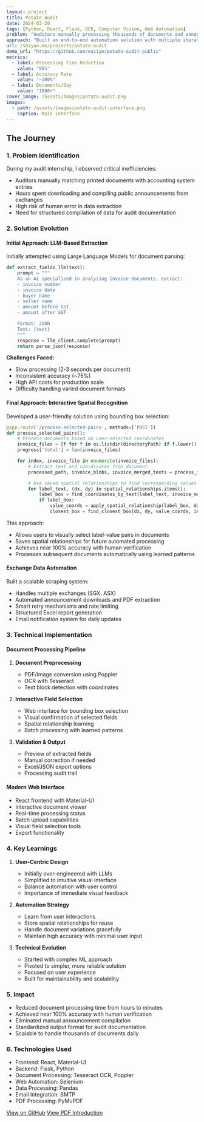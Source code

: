 ```yaml
---
layout: project
title: Potato Audit
date: 2024-03-20
tags: [Python, React, Flask, OCR, Computer Vision, Web Automation]
problem: "Auditors manually processing thousands of documents and announcements, leading to inefficiencies and potential errors"
approach: "Built an end-to-end automation solution with multiple iterations, ultimately landing on an interactive web interface for document processing"
url: /shiyao.me/projects/potato-audit
demo_url: "https://github.com/eaziym/potato-audit-public"
metrics:
  - label: Processing Time Reduction
    value: "95%"
  - label: Accuracy Rate
    value: "~100%"
  - label: Documents/Day
    value: "1000+"
cover_image: /assets/images/potato-audit.png
images:
  - path: /assets/images/potato-audit-interface.png
    caption: Main interface
---
```


## The Journey

### 1. Problem Identification

During my audit internship, I observed critical inefficiencies:

- Auditors manually matching printed documents with accounting system entries
- Hours spent downloading and compiling public announcements from exchanges
- High risk of human error in data extraction
- Need for structured compilation of data for audit documentation

### 2. Solution Evolution

#### Initial Approach: LLM-Based Extraction

Initially attempted using Large Language Models for document parsing:

```python
def extract_fields_llm(text):
    prompt = """
    As an AI specialized in analyzing invoice documents, extract:
    - invoice number
    - invoice date
    - buyer name
    - seller name
    - amount before GST
    - amount after GST

    Format: JSON
    Text: {text}
    """
    response = llm_client.complete(prompt)
    return parse_json(response)
```

**Challenges Faced:**

- Slow processing (2-3 seconds per document)
- Inconsistent accuracy (~75%)
- High API costs for production scale
- Difficulty handling varied document formats

#### Final Approach: Interactive Spatial Recognition

Developed a user-friendly solution using bounding box selection:

```python
@app.route('/process-selected-pairs', methods=['POST'])
def process_selected_pairs():
    # Process documents based on user-selected coordinates
    invoice_files = [f for f in os.listdir(directoryPath) if f.lower().endswith(('.pdf', '.png'))]
    progress['total'] = len(invoice_files)

    for index, invoice_file in enumerate(invoice_files):
        # Extract text and coordinates from document
        processed_path, invoice_blobs, invoice_merged_texts = process_invoice_image(invoice_path)

        # Use saved spatial relationships to find corresponding values
        for label_text, (dx, dy) in spatial_relationships.items():
            label_box = find_coordinates_by_text(label_text, invoice_merged_texts)
            if label_box:
                value_coords = apply_spatial_relationship(label_box, dx, dy)
                closest_box = find_closest_box(dx, dy, value_coords, invoice_merged_texts)
```

This approach:

- Allows users to visually select label-value pairs in documents
- Saves spatial relationships for future automated processing
- Achieves near 100% accuracy with human verification
- Processes subsequent documents automatically using learned patterns

#### Exchange Data Automation

Built a scalable scraping system:

- Handles multiple exchanges (SGX, ASX)
- Automated announcement downloads and PDF extraction
- Smart retry mechanisms and rate limiting
- Structured Excel report generation
- Email notification system for daily updates

### 3. Technical Implementation

#### Document Processing Pipeline

1. **Document Preprocessing**

   - PDF/Image conversion using Poppler
   - OCR with Tesseract
   - Text block detection with coordinates

2. **Interactive Field Selection**

   - Web interface for bounding box selection
   - Visual confirmation of selected fields
   - Spatial relationship learning
   - Batch processing with learned patterns

3. **Validation & Output**
   - Preview of extracted fields
   - Manual correction if needed
   - Excel/JSON export options
   - Processing audit trail

#### Modern Web Interface

- React frontend with Material-UI
- Interactive document viewer
- Real-time processing status
- Batch upload capabilities
- Visual field selection tools
- Export functionality

### 4. Key Learnings

1. **User-Centric Design**

   - Initially over-engineered with LLMs
   - Simplified to intuitive visual interface
   - Balance automation with user control
   - Importance of immediate visual feedback

2. **Automation Strategy**

   - Learn from user interactions
   - Store spatial relationships for reuse
   - Handle document variations gracefully
   - Maintain high accuracy with minimal user input

3. **Technical Evolution**
   - Started with complex ML approach
   - Pivoted to simpler, more reliable solution
   - Focused on user experience
   - Built for maintainability and scalability

### 5. Impact

- Reduced document processing time from hours to minutes
- Achieved near 100% accuracy with human verification
- Eliminated manual announcement compilation
- Standardized output format for audit documentation
- Scalable to handle thousands of documents daily

### 6. Technologies Used

- Frontend: React, Material-UI
- Backend: Flask, Python
- Document Processing: Tesseract OCR, Poppler
- Web Automation: Selenium
- Data Processing: Pandas
- Email Integration: SMTP
- PDF Processing: PyMuPDF

[View on GitHub](https://github.com/eaziym/potato-audit-public)
[View PDF Introduction](/assets/docs/Potato_Audit_Manual.pdf)
